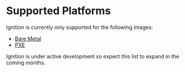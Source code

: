 # Supported Platforms #

Ignition is currently only supported for the following images:

- [Bare Metal](https://coreos.com/os/docs/latest/installing-to-disk.html)
- [PXE](https://coreos.com/os/docs/latest/booting-with-pxe.html)

Ignition is under active development so expect this list to expand in the
coming months.
